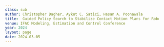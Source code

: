 ```yaml
---
class: sub
author: Christopher Dagher, Aykut C. Satici, Hasan A. Poonawala
title:  Guided Policy Search to Stabilize Contact Motion Plans for Robotic Manipulation
venue: IFAC Modeling, Estimation and Control Conference
year: 2024
layout: page
date: 2024-03-05
---
```


